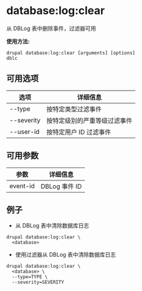 # database:log:clear
从 DBLog 表中删除事件，过滤器可用

**使用方法:**
```
drupal database:log:clear [arguments] [options]
dblc
```

## 可用选项
选项 | 详细信息
-------|-------------
--type | 按特定类型过滤事件
--severity | 按特定级别的严重等级过滤事件
--user-id | 按特定用户 ID 过滤事件

## 可用参数
参数 | 详细信息
---------|-------------
event-id | DBLog 事件 ID

## 例子
* 从 DBLog 表中清除数据库日志
```
drupal database:log:clear \
  <database>
```
* 使用过滤器从 DBLog 表中清除数据库日志
```
drupal database:log:clear \
  <database> \
  --type=TYPE \
  --severity=SEVERITY
```
